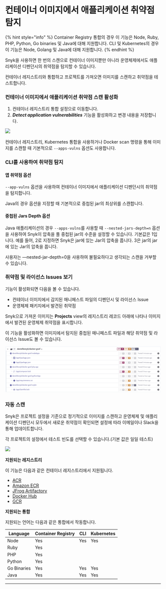 # 컨테이너 이미지에서 애플리케이션 취약점 탐지

{% hint style="info" %}
Container Registry 통합의 경우 이 기능은 Node, Ruby, PHP, Python, Go binaries 및 Java에 대해 지원합니다. CLI 및 Kubernetes의 경우 이 기능은 Node, Golang 및 Java에 대해 지원합니다.
{% endhint %}

Snyk을 사용하면 한 번의 스캔으로 컨테이너 이미지뿐만 아니라 운영체제에서도 애플리케이션 디펜던시의 취약점을 탐지할 수 있습니다.

컨테이너 레지스트리와 통합하고 프로젝트를 가져오면 이미지를 스캔하고 취약점을 테스트합니다.

### 컨테이너 이미지에서 애플리케이션 취약점 스캔 활성화

1. 컨테이너 레지스트리 통합 설정으로 이동합니다.
2. _**Detect application vulnerabilities**_ 기능을 활성화하고 변경 내용을 저장합니다.

![](../../../.gitbook/assets/detect-app-vulns.png)

컨테이너 레지스트리, Kubernetes 통합을 사용하거나 Docker scan 명령을 통해 이미지를 스캔할 때 기본적으로 `--apps-vulns` 옵션도 사용합니다.

### CLI를 사용하여 취약점 탐지

#### 앱 취약점 옵션

`--app-vulns` 옵션을 사용하여 컨테이너 이미지에서 애플리케이션 디펜던시의 취약점을 탐지합니다.

Java의 경우 옵션을 지정할 때 기본적으로 중첩된 jar의 최상위를 스캔합니다.

#### 중첩된 Jars Depth 옵션

Java 애플리케이션의 경우 `--apps-vulns`를 사용할 때 `--nested-jars-depth=n` 옵션을 사용하여 Snyk이 압축을 풀 중첩된 jar의 수준을 설정할 수 있습니다. 기본값은 1입니다. 예를 들어, 2로 지정하면 Snyk은 jar에 있는 Jar의 압축을 풉니다. 3은 jar의 jar에 있는 Jar의 압축을 풉니다.

사용자는 —nested-jar-depth=0을 사용하여 불필요하다고 생각되는 스캔을 거부할 수 있습니다.

### 취약점 및 라이선스 Issues 보기

기능이 활성화되면 다음을 볼 수 있습니다.

* 컨테이너 이미지에서 감지된 매니페스트 파일의 디펜던시 및 라이선스 Issue
* 운영체제 패키지에서 발견된 취약점

Snyk으로 가져온 이미지는 **Projects** view의 레지스트리 레코드 아래에 나타나 이미지에서 발견된 운영체제 취약점을 표시합니다.

이 기능을 활성화하면 이미지에서 탐지된 중첩된 매니페스트 파일과 해당 취약점 및 라이선스 Issue도 볼 수 있습니다.

![](<../../../.gitbook/assets/mceclip2 (1) (1) (1) (3) (3) (4) (6) (1) (1) (1) (2).png>)

### 자동 스캔

Snyk은 프로젝트 설정을 기준으로 정기적으로 이미지를 스캔하고 운영체제 및 애플리케이션 디펜던시 모두에서 새로운 취약점이 확인되면 설정에 따라 이메일이나 Slack을 통해 업데이트합니다.

각 프로젝트의 설정에서 테스트 빈도를 선택할 수 있습니다.(기본 값은 일일 테스트)

![](<../../../.gitbook/assets/mceclip3 (1).png>)

**지원되는 레지스트리**

이 기능은 다음과 같은 컨테이너 레지스트리에서 지원됩니다.

* [ACR](https://docs.snyk.io/snyk-container/image-scanning-library/acr-image-scanning)
* [Amazon ECR](https://docs.snyk.io/snyk-container/image-scanning-library/ecr-image-scanning)
* [JFrog Artifactory](https://docs.snyk.io/snyk-container/image-scanning-library/jfrog-artifactory-image-scanning)
* [Docker Hub](https://docs.snyk.io/snyk-container/image-scanning-library/docker-hub-image-scanning)
* [GCR](https://docs.snyk.io/snyk-container/image-scanning-library/gcr-image-scanning)

**지원되는 통합**

지원되는 언어는 다음과 같은 통합에서 작동합니다.

| **Language** | **Container Registry** | **CLI** | **Kubernetes** |
| ------------ | ---------------------- | ------- | -------------- |
| Node         | Yes                    | Yes     | Yes            |
| Ruby         | Yes                    |         |                |
| PHP          | Yes                    |         |                |
| Python       | Yes                    |         |                |
| Go Binaries  | Yes                    | Yes     | Yes            |
| Java         | Yes                    | Yes     | Yes            |

***
